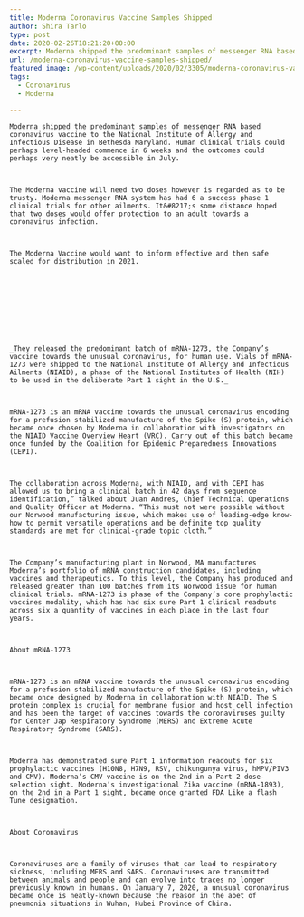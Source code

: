 ```yaml
---
title: Moderna Coronavirus Vaccine Samples Shipped
author: Shira Tarlo
type: post
date: 2020-02-26T18:21:20+00:00
excerpt: Moderna shipped the predominant samples of messenger RNA based coronavirus vaccine to the National Institute of Allergy and Infectious Disease in Bethesda Maryland.
url: /moderna-coronavirus-vaccine-samples-shipped/
featured_image: /wp-content/uploads/2020/02/3305/moderna-coronavirus-vaccine-samples-shipped.png
tags:
  - Coronavirus
  - Moderna

---
```

  
    Moderna shipped the predominant samples of messenger RNA based coronavirus vaccine to the National Institute of Allergy and Infectious Disease in Bethesda Maryland. Human clinical trials could perhaps level-headed commence in 6 weeks and the outcomes could perhaps very neatly be accessible in July.
  
  
  
    The Moderna vaccine will need two doses however is regarded as to be trusty. Moderna messenger RNA system has had 6 a success phase 1 clinical trials for other ailments. It&#8217;s some distance hoped that two doses would offer protection to an adult towards a coronavirus infection.
  
  
  
    The Moderna Vaccine would want to inform effective and then safe scaled for distribution in 2021.
  
  
  
    
  
  
  
  
  
  
    _They released the predominant batch of mRNA-1273, the Company’s vaccine towards the unusual coronavirus, for human use. Vials of mRNA-1273 were shipped to the National Institute of Allergy and Infectious Ailments (NIAID), a phase of the National Institutes of Health (NIH) to be used in the deliberate Part 1 sight in the U.S._
  
  
  
    mRNA-1273 is an mRNA vaccine towards the unusual coronavirus encoding for a prefusion stabilized manufacture of the Spike (S) protein, which became once chosen by Moderna in collaboration with investigators on the NIAID Vaccine Overview Heart (VRC). Carry out of this batch became once funded by the Coalition for Epidemic Preparedness Innovations (CEPI).
  
  
  
    The collaboration across Moderna, with NIAID, and with CEPI has allowed us to bring a clinical batch in 42 days from sequence identification,” talked about Juan Andres, Chief Technical Operations and Quality Officer at Moderna. “This must not were possible without our Norwood manufacturing issue, which makes use of leading-edge know-how to permit versatile operations and be definite top quality standards are met for clinical-grade topic cloth.”
  
  
  
    The Company’s manufacturing plant in Norwood, MA manufactures Moderna’s portfolio of mRNA construction candidates, including vaccines and therapeutics. To this level, the Company has produced and released greater than 100 batches from its Norwood issue for human clinical trials. mRNA-1273 is phase of the Company’s core prophylactic vaccines modality, which has had six sure Part 1 clinical readouts across six a quantity of vaccines in each place in the last four years.
  
  
  
    About mRNA-1273
  
  
  
    mRNA-1273 is an mRNA vaccine towards the unusual coronavirus encoding for a prefusion stabilized manufacture of the Spike (S) protein, which became once designed by Moderna in collaboration with NIAID. The S protein complex is crucial for membrane fusion and host cell infection and has been the target of vaccines towards the coronaviruses guilty for Center Jap Respiratory Syndrome (MERS) and Extreme Acute Respiratory Syndrome (SARS).
  
  
  
    Moderna has demonstrated sure Part 1 information readouts for six prophylactic vaccines (H10N8, H7N9, RSV, chikungunya virus, hMPV/PIV3 and CMV). Moderna’s CMV vaccine is on the 2nd in a Part 2 dose-selection sight. Moderna’s investigational Zika vaccine (mRNA-1893), on the 2nd in a Part 1 sight, became once granted FDA Like a flash Tune designation.
  
  
  
    About Coronavirus
  
  
  
    Coronaviruses are a family of viruses that can lead to respiratory sickness, including MERS and SARS. Coronaviruses are transmitted between animals and people and can evolve into traces no longer previously known in humans. On January 7, 2020, a unusual coronavirus became once is neatly-known because the reason in the abet of pneumonia situations in Wuhan, Hubei Province of China.
  
  
  
  
  
  
  
